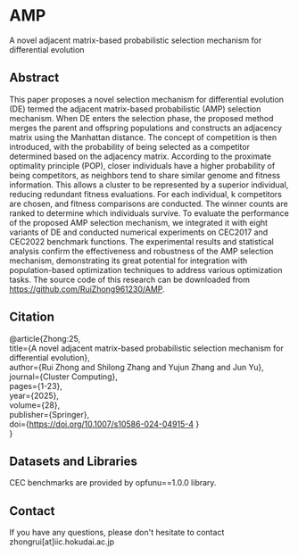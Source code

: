# AMP
A novel adjacent matrix-based probabilistic selection mechanism for differential evolution

## Abstract
This paper proposes a novel selection mechanism for differential evolution (DE) termed the adjacent matrix-based probabilistic (AMP) selection mechanism. When DE enters the selection phase, the proposed method merges the parent and offspring populations and constructs an adjacency matrix using the Manhattan distance. The concept of competition is then introduced, with the probability of being selected as a competitor determined based on the adjacency matrix. According to the proximate optimality principle (POP), closer individuals have a higher probability of being competitors, as neighbors tend to share similar genome and fitness information. This allows a cluster to be represented by a superior individual, reducing redundant fitness evaluations. For each individual, k competitors are chosen, and fitness comparisons are conducted. The winner counts are ranked to determine which individuals survive. To evaluate the performance of the proposed AMP selection mechanism, we integrated it with eight variants of DE and conducted numerical experiments on CEC2017 and CEC2022 benchmark functions. The experimental results and statistical analysis confirm the effectiveness and robustness of the AMP selection mechanism, demonstrating its great potential for integration with population-based optimization techniques to address various optimization tasks. The source code of this research can be downloaded from https://github.com/RuiZhong961230/AMP.

## Citation
@article{Zhong:25,  
title={A novel adjacent matrix-based probabilistic selection mechanism for differential evolution},  
author={Rui Zhong and Shilong Zhang and Yujun Zhang and Jun Yu},  
journal={Cluster Computing},  
pages={1-23},  
year={2025},  
volume={28},  
publisher={Springer},  
doi={https://doi.org/10.1007/s10586-024-04915-4 }  
}  

## Datasets and Libraries
CEC benchmarks are provided by opfunu==1.0.0 library.

## Contact
If you have any questions, please don't hesitate to contact zhongrui[at]iic.hokudai.ac.jp
